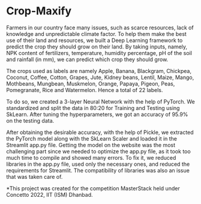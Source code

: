 # Crop-Maxify
Farmers in our country face many issues, such as scarce resources, lack of knowledge and unpredictable climate factor. To help them make the best use of their land and resources, we built a Deep Learning framework to predict the crop they should grow on their land. By taking inputs, namely, NPK content of fertilizers, temperature, humidity percentage, pH of the soil and rainfall (in mm), we can predict which crop they should grow.

The crops used as labels are namely Apple, Banana, Blackgram, Chickpea, Coconut, Coffee, Cotton, Grapes, Jute, Kidney beans, Lentil, Maize, Mango, Mothbeans, Mungbean, Muskmelon, Orange, Papaya, Pigeon, Peas, Pomegranate, Rice and Watermelon. Hence a total of 22 labels.

To do so, we created a 3-layer Neural Network with the help of PyTorch. We standardized and split the data in 80:20 for Training and Testing using SkLearn. After tuning the hyperparameters, we got an accuracy of 95.9% on the testing data.

After obtaining the desirable accuracy, with the help of Pickle, we extracted the PyTorch model along with the SkLearn Scaler and loaded it in the Streamlit app.py file. Getting the model on the website was the most challenging part since we needed to optimize the app.py file, as it took too much time to compile and showed many errors. To fix it, we reduced libraries in the app.py file, used only the necessary ones, and reduced the requirements for Streamlit. The compatibility of libraries was also an issue that was taken care of.

*This project was created for the competition MasterStack held under Concetto 2022, IIT (ISM) Dhanbad.

